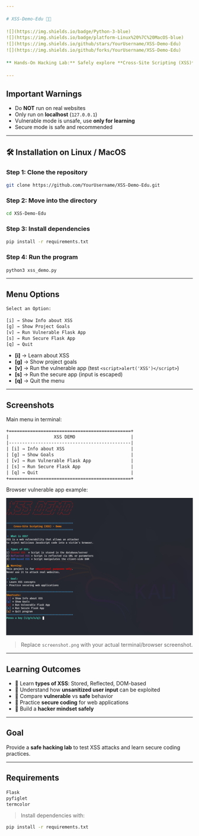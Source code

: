 ```yaml
---

# XSS-Demo-Edu 🚀👾

![](https://img.shields.io/badge/Python-3-blue)
![](https://img.shields.io/badge/platform-Linux%20%7C%20MacOS-blue)
![](https://img.shields.io/github/stars/YourUsername/XSS-Demo-Edu)
![](https://img.shields.io/github/forks/YourUsername/XSS-Demo-Edu)

** Hands-On Hacking Lab:** Safely explore **Cross-Site Scripting (XSS)** attacks on localhost with this educational project.

---
```


##  Important Warnings

*  Do **NOT** run on real websites
*  Only run on **localhost** (`127.0.0.1`)
*  Vulnerable mode is unsafe, use **only for learning**
*  Secure mode is safe and recommended

---

## 🛠 Installation on Linux / MacOS

### Step 1: Clone the repository

```bash
git clone https://github.com/YourUsername/XSS-Demo-Edu.git
```

### Step 2: Move into the directory

```bash
cd XSS-Demo-Edu
```

### Step 3: Install dependencies

```bash
pip install -r requirements.txt
```

### Step 4: Run the program

```bash
python3 xss_demo.py
```

---

##  Menu Options

```
Select an Option:

[i] → Show Info about XSS
[g] → Show Project Goals
[v] → Run Vulnerable Flask App
[s] → Run Secure Flask App
[q] → Quit
```

* **\[i]** → Learn about XSS
* **\[g]** → Show project goals
* **\[v]** → Run the vulnerable app (test `<script>alert('XSS')</script>`)
* **\[s]** → Run the secure app (input is escaped)
* **\[q]** → Quit the menu

---

##  Screenshots

Main menu in terminal:

```
+==============================================+
|                 XSS DEMO                     |
|----------------------------------------------|
| [i] → Info about XSS                         |
| [g] → Show Goals                             |
| [v] → Run Vulnerable Flask App               |
| [s] → Run Secure Flask App                   |
| [q] → Quit                                   |
+==============================================+
```

Browser vulnerable app example:

![XSS Demo](XSS_DEMO.png)

> Replace `screenshot.png` with your actual terminal/browser screenshot.

---

##  Learning Outcomes

* 🔹 Learn **types of XSS**: Stored, Reflected, DOM-based
* 🔹 Understand how **unsanitized user input** can be exploited
* 🔹 Compare **vulnerable** vs **safe** behavior
* 🔹 Practice **secure coding** for web applications
* 🔹 Build a **hacker mindset safely**

---

##  Goal

Provide a **safe hacking lab** to test XSS attacks and learn secure coding practices.

---

## Requirements

```
Flask
pyfiglet
termcolor
```

> Install dependencies with:

```bash
pip install -r requirements.txt
```


